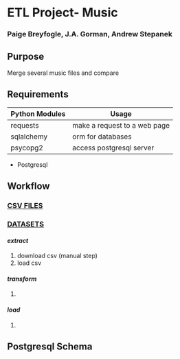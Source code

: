 # ETL Project- Music
### Paige Breyfogle, J.A. Gorman, Andrew Stepanek

## Purpose
Merge several music files and compare

## Requirements
| Python Modules | Usage |
| ------ | ------ |
| requests | make a request to a web page |
| sqlalchemy | orm for databases |
| psycopg2 | access postgresql server |

* Postgresql

## Workflow

###  [CSV FILES](https://github.com/jagorman/music_etl/tree/main/Resources)

### [DATASETS](https://www.kaggle.com/yamaerenay/spotify-dataset-19212020-160k-tracks)

#### *extract*

1. download csv (manual step)
2. load csv

#### *transform*

1. 

#### *load*

1.

## Postgresql Schema



